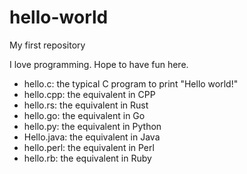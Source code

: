 # hello-world
My first repository

I love programming. Hope to have fun here.

- hello.c: the typical C program to print "Hello world!"
- hello.cpp: the equivalent in CPP
- hello.rs: the equivalent in Rust
- hello.go: the equivalent in Go
- hello.py: the equivalent in Python
- Hello.java: the equivalent in Java
- hello.perl: the equivalent in Perl
- hello.rb: the equivalent in Ruby
